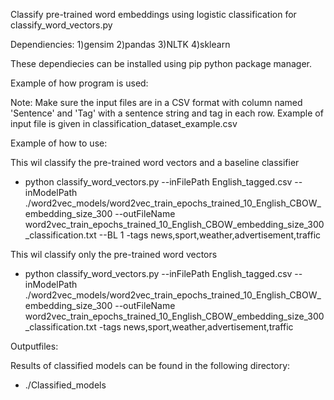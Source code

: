 Classify pre-trained word embeddings using logistic classification
for classify_word_vectors.py

Dependiencies:
1)gensim
2)pandas
3)NLTK
4)sklearn

These dependiecies can be installed using pip python package manager.

Example of how program is used:

Note: Make sure the input files are in a CSV format with column named 'Sentence' and 'Tag' with a sentence string and tag in each row. Example of input file is given in classification_dataset_example.csv

Example of how to use:


This wil classify the pre-trained word vectors and a baseline classifier
- python classify_word_vectors.py --inFilePath English_tagged.csv --inModelPath ./word2vec_models/word2vec_train_epochs_trained_10_English_CBOW_embedding_size_300 --outFileName word2vec_train_epochs_trained_10_English_CBOW_embedding_size_300_classification.txt --BL 1 -tags news,sport,weather,advertisement,traffic

This wil classify only the pre-trained word vectors
- python classify_word_vectors.py --inFilePath English_tagged.csv --inModelPath ./word2vec_models/word2vec_train_epochs_trained_10_English_CBOW_embedding_size_300 --outFileName word2vec_train_epochs_trained_10_English_CBOW_embedding_size_300_classification.txt -tags news,sport,weather,advertisement,traffic


Outputfiles:

Results of classified models can be found in the following directory:
- ./Classified_models
